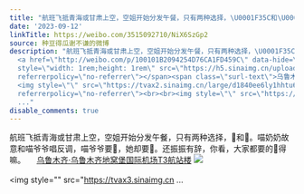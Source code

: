 ```yaml
---
title: "航班飞抵青海或甘肃上空，空姐开始分发午餐，只有两种选择，\U0001F35C和\U0001F35A。喵奶奶故意和喵爷爷唱反调，喵爷爷要\U0001F35C，她却要\U0001F35A。还振振有辞，你看，大家都要的�..."
date: '2023-09-12'
linkTitle: https://weibo.com/3515092710/NiX6SzGp2
source: 种豆得瓜谢不谦的微博
description: "航班飞抵青海或甘肃上空，空姐开始分发午餐，只有两种选择，\U0001F35C和\U0001F35A。喵奶奶故意和喵爷爷唱反调，喵爷爷要\U0001F35C，她却要\U0001F35A。还振振有辞，你看，大家都要的\U0001F35A得嘛。
  <a href=\"http://weibo.com/p/100101B2094254D76CA1FD459C\" data-hide=\"\"><span class=\"url-icon\"><img
  style=\"width: 1rem;height: 1rem\" src=\"https://h5.sinaimg.cn/upload/2015/09/25/3/timeline_card_small_location_default.png\"
  referrerpolicy=\"no-referrer\"></span><span class=\"surl-text\">乌鲁木齐·乌鲁木齐地窝堡国际机场T3航站楼</span></a>
  <img style=\"\" src=\"https://tvax2.sinaimg.cn/large/d1840ee6ly1hhtu61bwl6j22eo37kkjl.jpg\"
  referrerpolicy=\"no-referrer\"><br><br><img style=\"\" src=\"https://tvax3.sinaimg.cn
  ..."
disable_comments: true
---
```

航班飞抵青海或甘肃上空，空姐开始分发午餐，只有两种选择，🍜和🍚。喵奶奶故意和喵爷爷唱反调，喵爷爷要🍜，她却要🍚。还振振有辞，你看，大家都要的🍚得嘛。 <a href="http://weibo.com/p/100101B2094254D76CA1FD459C" data-hide=""><span class="url-icon"><img style="width: 1rem;height: 1rem" src="https://h5.sinaimg.cn/upload/2015/09/25/3/timeline_card_small_location_default.png" referrerpolicy="no-referrer"></span><span class="surl-text">乌鲁木齐·乌鲁木齐地窝堡国际机场T3航站楼</span></a> <img style="" src="https://tvax2.sinaimg.cn/large/d1840ee6ly1hhtu61bwl6j22eo37kkjl.jpg" referrerpolicy="no-referrer"><br><br><img style="" src="https://tvax3.sinaimg.cn ...